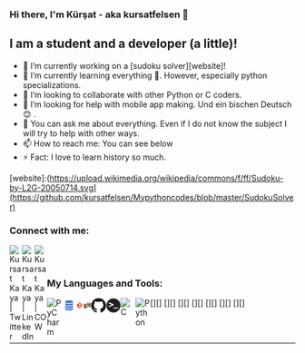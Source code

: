 ### Hi there, I'm Kürşat - aka kursatfelsen 👋


## I am a student and a developer (a little)!

- 🔭 I’m currently working on a [sudoku solver][website]!
- 🌱 I’m currently learning everything 🤣. However, especially python specializations.
- 👯 I’m looking to collaborate with other Python or C coders.
- 🤔 I’m looking for help with mobile app making. Und ein bischen Deutsch :blush: .
- 💬 You can ask me about everything. Even if I do not know the subject I will try to help with other ways.
- 📫 How to reach me: You can see below
- ⚡ Fact: I love to learn history so much.

[website]:(https://upload.wikimedia.org/wikipedia/commons/f/ff/Sudoku-by-L2G-20050714.svg](https://github.com/kursatfelsen/Mypythoncodes/blob/master/SudokuSolver)

### Connect with me:

[<img align="left" alt="Kursat Kaya | Twitter" width="22px" src="https://cdn.jsdelivr.net/npm/simple-icons@v3/icons/twitter.svg" />][twitter]
[<img align="left" alt="Kursat Kaya | LinkedIn" width="22px" src="https://cdn.jsdelivr.net/npm/simple-icons@v3/icons/linkedin.svg" />][linkedin]
[<img align="left" alt="Kursat Kaya | COW" width="22px" src="https://pbs.twimg.com/profile_images/1276955932509995009/WU9w-OnG_400x400.jpg" />][COW]

<br />
<br />

### My Languages and Tools:

[<img align="left" alt="PyCharm" width="26px" src="http://www.mubuto.com/img/pycharm.png" />][]
[<img align="left" alt="SQL" width="26px" src="https://raw.githubusercontent.com/github/explore/80688e429a7d4ef2fca1e82350fe8e3517d3494d/topics/sql/sql.png" />][]
[<img align="left" alt="Git" width="26px" src="https://raw.githubusercontent.com/github/explore/80688e429a7d4ef2fca1e82350fe8e3517d3494d/topics/git/git.png" />][]
[<img align="left" alt="GitHub" width="26px" src="https://raw.githubusercontent.com/github/explore/78df643247d429f6cc873026c0622819ad797942/topics/github/github.png" />][]
[<img align="left" alt="Terminal" width="26px" src="https://raw.githubusercontent.com/github/explore/80688e429a7d4ef2fca1e82350fe8e3517d3494d/topics/terminal/terminal.png" />][]
[<img align="left" alt="C" width="26px" src="https://www.techbaz.org/Course/img/c-logo.png" />][]
[<img align="left" alt="Python" width="26px" src="https://i1.wp.com/stickker.net/wp-content/uploads/2015/09/python.png?fit=600%2C600&ssl=1" />][]

<br />
<br />

---



[twitter]: https://twitter.com/kursat_felsen
[linkedin]: https://www.linkedin.com/in/k%C3%BCr%C5%9Fat-kaya-a5b5a4188/
[COW]: https://cow.ceng.metu.edu.tr/u/e2448587
